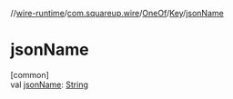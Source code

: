 //[wire-runtime](../../../../index.md)/[com.squareup.wire](../../index.md)/[OneOf](../index.md)/[Key](index.md)/[jsonName](json-name.md)

# jsonName

[common]\
val [jsonName](json-name.md): [String](https://kotlinlang.org/api/latest/jvm/stdlib/kotlin/-string/index.html)
